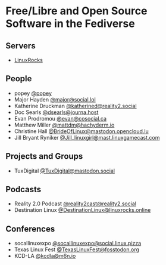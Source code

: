 # Free/Libre and Open Source Software in the Fediverse 

## Servers 
- [LinuxRocks](https://linuxrocks.online/)

## People
- popey [@popey](https://mastodon.social/@popey)
- Major Hayden [@major@social.lol](https://social.lol/@major)
- Katherine Druckman [@katherined@reality2.social](https://reality2.social/@katherined)
- Doc Searls [@dsearls@journa.host](https://journa.host/@dsearls)
- Evan Prodromou [@evan@cosocial.ca](https://cosocial.ca/@evan)
- Matthew Miller [@mattdm@hachyderm.io](https://hachyderm.io/@mattdm)
- Christine Hall [@BrideOfLinux@mastodon.opencloud.lu](https://mastodon.opencloud.lu/@BrideOfLinux)
- Jill Bryant Ryniker [@Jill_linuxgirl@mast.linuxgamecast.com](https://mast.linuxgamecast.com/@Jill_linuxgirl)

## Projects and Groups
- TuxDigital [@TuxDigital@mastodon.social](https://mastodon.social/@TuxDigital)

## Podcasts
- Reality 2.0 Podcast [@reality2cast@reality2.social](https://reality2.social/@reality2cast)
- Destination Linux [@DestinationLinux@linuxrocks.online](https://linuxrocks.online/@DestinationLinux)

## Conferences
- socallinuxexpo [@socallinuxexpo@social.linux.pizza](https://social.linux.pizza/@socallinuxexpo)
- Texas Linux Fest [@TexasLinuxFest@fosstodon.org](https://fosstodon.org/@TexasLinuxFest)
- KCD-LA [@kcdla@m6n.io](https://m6n.io/@kcdla)
